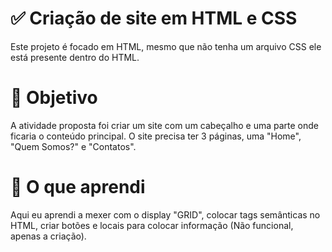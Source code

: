 # ✅ Criação de site em HTML e CSS

Este projeto é focado em HTML, mesmo que não tenha um arquivo CSS ele está presente dentro do HTML.

# 🎯 Objetivo

A atividade proposta foi criar um site com um cabeçalho e uma parte onde ficaria o conteúdo principal. O site precisa ter 3 páginas, uma "Home", "Quem Somos?" e "Contatos".

# 🎉 O que aprendi

Aqui eu aprendi a mexer com o display "GRID", colocar tags semânticas no HTML, criar botões e locais para colocar informação (Não funcional, apenas a criação).